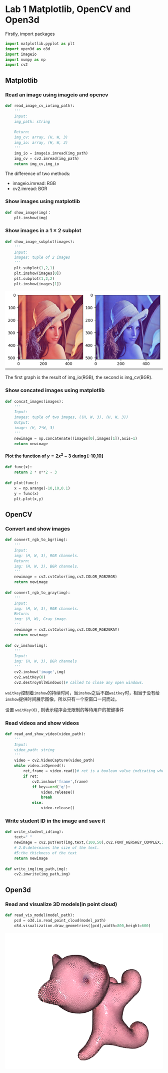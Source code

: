 # Lab 1 Matplotlib, OpenCV and Open3d



Firstly, import packages

```python
import matplotlib.pyplot as plt
import open3d as o3d
import imageio
import numpy as np
import cv2
```

## Matplotlib

### Read an image using imageio and opencv

```python
def read_image_cv_io(img_path):
    '''
    Input:
    img_path: string
    
    Return:
    img_cv: array, (H, W, 3)
    img_io: array, (H, W, 3)
    '''
    img_io = imageio.imread(img_path)
    img_cv = cv2.imread(img_path)
    return img_cv,img_io
```

The difference of two methods:

- imageio.imread: RGB
- cv2.imread: BGR

### Show images using matplotlib

```python
def show_image(img)：
	plt.imshow(img)
```

### Show images in a $1\times 2$ subplot

```python
def show_image_subplot(images):
    '''
    Input: 
    images: tuple of 2 images
    '''
    plt.subplot(1,2,1)
    plt.imshow(images[0])
    plt.subplot(1,2,2)
    plt.imshow(inages[1])
```

![](image/lab1.1.png)

The first graph is the result of img_io(RGB), the second is img_cv(BGR).



### Show concated images using matplotlib

```python
def concat_images(images):
    '''
    Input: 
    images: tuple of two images, ((H, W, 3), (H, W, 3))
    Output:
    image: (H, 2*W, 3)
    '''
    newimage = np.concatenate((images[0],images[1]),axis=1)
    return newimage
```



#### Plot the function of $y=2x^2-3$ during [-10,10]

```python
def func(x):
    return 2 * x**2 - 3

def plot(func):
    x = np.arange(-10,10,0.1)
    y = func(x)
    plt.plot(x,y)
```



## OpenCV

### Convert and show images

```python
def convert_rgb_to_bgr(img):
    '''
    Input:
    img: (H, W, 3), RGB channels.
    Return:
    img: (H, W, 3), BGR channels.
    '''
    newimage = cv2.cvtColor(img,cv2.COLOR_RGB2BGR)
    return newimage

def convert_rgb_to_gray(img):
    '''
    Input:
    img: (H, W, 3), RGB channels.
    Return:
    img: (H, W), Gray image.
    '''
    newimage = cv2.cvtColor(img,cv2.COLOR_RGB2GRAY)
    return newimage

def cv_imshow(img):
    '''
    Input:
    img: (H, W, 3), BGR channels
    '''
    cv2.imshow('image',img)
    cv2.waitKey(0)
    cv2.destroyAllWindows()# called to close any open windows.
```

`waitkey`控制着`imshow`的持续时间，当`imshow`之后不跟`waitkey`时，相当于没有给`imshow`提供时间展示图像，所以只有一个空窗口一闪而过。

设置 `waitKey(0`) , 则表示程序会无限制的等待用户的按键事件



### Read videos and show videos

```python
def read_and_show_video(video_path):
    '''
    Input: 
    video_path: string
    '''
    video = cv2.VideoCapture(video_path)
    while video.isOpened():
        ret,frame = video.read()# ret is a boolean value indicating whether a frame was successfully read; frame holds the actual frame that was read from the video source. It is a NumPy array representing an image.
        if ret:
            cv2.imshow('frame',frame)
        	if key==ord('q'):
                video.release()
                break
            else:
                video.release()
```



### Write student ID in the image and save it

```python
def write_student_id(img):
    text=" "
    newimage = cv2.putText(img,text,(100,50),cv2.FONT_HERSHEY_COMPLEX,2.0,(255,255,255),5)
    # 2.0:determines the size of the text.
    #5:the thickness of the text
    return newimage

def write_img(img_path,img):
    cv2.imwrite(img_path,img)
```



## Open3d

### Read and visualize 3D models(in point cloud)

```python
def read_vis_model(model_path):
    pcd = o3d.io.read_point_cloud(model_path)
    o3d.visualization.draw_geometries([pcd],width=800,height=600)
```

![](image/lab1.2.png)